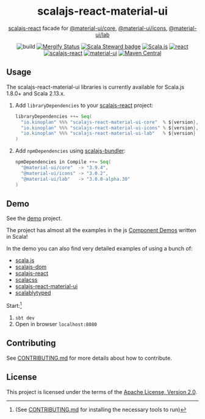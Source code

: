 <h1 align="center">scalajs-react-material-ui</h1>

<div align="center">

[scalajs-react](https://github.com/japgolly/scalajs-react) facade for [@material-ui/core](https://github.com/mui-org/material-ui/tree/v3.x/packages/material-ui), [@material-ui/icons](https://github.com/mui-org/material-ui/tree/v3.x/packages/material-ui-icons), [@material-ui/lab](https://github.com/mui-org/material-ui/tree/v3.x/packages/material-ui-lab)

![build](https://github.com/kinoplan/scalajs-react-material-ui/workflows/build/badge.svg)
[![Mergify Status](https://img.shields.io/endpoint.svg?url=https://api.mergify.com/v1/badges/kinoplan/utils?style=flat)](https://mergify.com)
[![Scala Steward badge](https://img.shields.io/badge/Scala_Steward-helping-blue.svg?style=flat\&logo=data:image/png;base64,iVBORw0KGgoAAAANSUhEUgAAAA4AAAAQCAMAAAARSr4IAAAAVFBMVEUAAACHjojlOy5NWlrKzcYRKjGFjIbp293YycuLa3pYY2LSqql4f3pCUFTgSjNodYRmcXUsPD/NTTbjRS+2jomhgnzNc223cGvZS0HaSD0XLjbaSjElhIr+AAAAAXRSTlMAQObYZgAAAHlJREFUCNdNyosOwyAIhWHAQS1Vt7a77/3fcxxdmv0xwmckutAR1nkm4ggbyEcg/wWmlGLDAA3oL50xi6fk5ffZ3E2E3QfZDCcCN2YtbEWZt+Drc6u6rlqv7Uk0LdKqqr5rk2UCRXOk0vmQKGfc94nOJyQjouF9H/wCc9gECEYfONoAAAAASUVORK5CYII=)](https://scala-steward.org)
[![Scala.js](https://www.scala-js.org/assets/badges/scalajs-1.8.0.svg)](https://www.scala-js.org/)
[![react](https://img.shields.io/badge/react-17.0.2-61DAFB.svg?logo=React)](https://ru.reactjs.org/)
[![scalajs-react](https://img.shields.io/static/v1?label=scalajs-react&message=2.0.0&color=blue)](https://github.com/japgolly/scalajs-react)
[![material-ui](https://img.shields.io/static/v1?label=material-ui&message=3.9.4&color=e52b50)](https://v3.material-ui.com/)
[![Maven Central](https://img.shields.io/maven-central/v/io.kinoplan/scalajs-react-material-ui-core_sjs1_2.13.svg?label=Maven%20Central)](https://search.maven.org/search?q=g:%22io.kinoplan%22%20AND%20(a:%22scalajs-react-material-ui-core_sjs1_2.13%22%20OR%20a:%22scalajs-react-material-ui-icons_sjs1_2.13%22%20OR%20a:%22scalajs-react-material-ui-lab_sjs1_2.13%22))

</div>

## Usage
The scalajs-react-material-ui libraries is currently available for Scala.js 1.8.0+ and Scala 2.13.x.

1. Add `libraryDependencies` to your [scalajs-react](https://github.com/japgolly/scalajs-react) project:

    ```scala
    libraryDependencies ++= Seq(
      "io.kinoplan" %%% "scalajs-react-material-ui-core"  % ${version},
      "io.kinoplan" %%% "scalajs-react-material-ui-icons" % ${version},
      "io.kinoplan" %%% "scalajs-react-material-ui-lab"   % ${version}
    )
    ```

2. Add `npmDependencies` using [scalajs-bundler](https://scalacenter.github.io/scalajs-bundler/):

    ```scala
    npmDependencies in Compile ++= Seq(
      "@material-ui/core"  -> "3.9.4",
      "@material-ui/icons" -> "3.0.2",
      "@material-ui/lab"   -> "3.0.0-alpha.30"
    )
    ```

## Demo

See the [demo](/demo) project.

The project has almost all the examples in the js
[Component Demos](https://v3.mui.com/getting-started/installation/) written in Scala!

In the demo you can also find very detailed examples of using a bunch of: 

- [scala.js](http://scala-js.org)
- [scalajs-dom](http://scala-js.github.io/scala-js-dom/)
- [scalajs-react](https://github.com/japgolly/scalajs-react)
- [scalacss](https://github.com/japgolly/scalacss)
- [scalajs-react-material-ui](https://github.com/kinoplan/scalajs-react-material-ui)
- [scalablytyped](https://scalablytyped.org/docs/readme.html)

Start:[^1]
1. `sbt dev`
2. Open in browser `localhost:8080`

## Contributing

See [CONTRIBUTING.md](/CONTRIBUTING.md) for more details about how to contribute.

## License

This project is licensed under the terms of the [Apache License, Version 2.0](/LICENSE).

[^1]: (See [CONTRIBUTING.md](/CONTRIBUTING.md) for installing the necessary tools to run)
